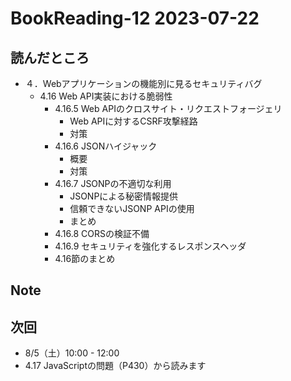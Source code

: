 # BookReading-12 2023-07-22

## 読んだところ
- ４．Webアプリケーションの機能別に見るセキュリティバグ
  - 4.16 Web API実装における脆弱性
    - 4.16.5 Web APIのクロスサイト・リクエストフォージェリ
      - Web APIに対するCSRF攻撃経路
      - 対策
    - 4.16.6 JSONハイジャック
      - 概要
      - 対策
    - 4.16.7 JSONPの不適切な利用
      - JSONPによる秘密情報提供
      - 信頼できないJSONP APIの使用
      - まとめ
    - 4.16.8 CORSの検証不備
    - 4.16.9 セキュリティを強化するレスポンスヘッダ
    - 4.16節のまとめ

## Note

## 次回
- 8/5（土）10:00 - 12:00
- 4.17 JavaScriptの問題（P430）から読みます


